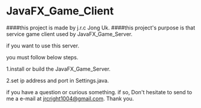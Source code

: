# JavaFX_Game_Client
####this project is made by j.r.c Jong Uk.
####this project's purpose is that service game client used by JavaFX_Game_Server.

if you want to use this server.

you must follow below steps.

1.install or build the JavaFX_Game_Server.

2.set ip address and port in Settings.java.

if you have a question or curious something. if so, Don't hesitate to send to me a e-mail at jrcright1004@gmail.com. Thank you.
